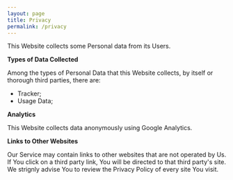 ```yaml
---
layout: page
title: Privacy
permalink: /privacy
---
```


<div data-nosnippet>
This Website collects some Personal data from its Users.

<strong>Types of Data Collected</strong>

Among the types of Personal Data that this Website collects, by itself or thorough third parties, there are:

- Tracker;
- Usage Data;

<strong>Analytics</strong>

This Website collects data anonymously using Google Analytics.

<strong>Links to Other Websites</strong>

Our Service may contain links to other websites that are not operated by Us. If You click on a third party link, You will be directed to that third party's site. We strignly advise You to review the Privacy Policy of every site You visit.
</div>
